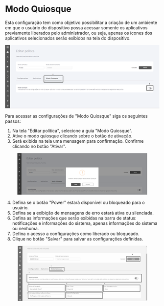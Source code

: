 # Modo Quiosque

Esta configuração tem como objetivo possibilitar a criação de um ambiente em que o usuário do dispositivo possa acessar somente os aplicativos previamente liberados pelo administrador, ou seja, apenas os ícones dos aplicativos selecionados serão exibidos na tela do dispositivo.

![](<../../../.gitbook/assets/16 (1).png>)

Para acessar as configurações de "Modo Quiosque" siga os seguintes passos:

1. Na tela "Editar política", selecione a guia "Modo Quiosque".
2. Ative o modo quiosque clicando sobre o botão de ativação.
3. Será exibida na tela uma mensagem para confirmação. Confirme clicando no botão "Ativar".

<figure><img src="../../../.gitbook/assets/Imagem3.png" alt=""><figcaption></figcaption></figure>

4. Defina se o botão "Power" estará disponível ou bloqueado para o usuário.
5. Defina se a exibição de mensagens de erro estará ativa ou silenciada.
6. Defina as informações que serão exibidas na barra de status: notificações e informações do sistema, apenas informações do sistema ou nenhuma.
7. Defina o acesso a configurações como liberado ou bloqueado.
8. Clique no botão "Salvar" para salvar as configurações definidas.

<figure><img src="../../../.gitbook/assets/image (5).png" alt="" width="563"><figcaption></figcaption></figure>
